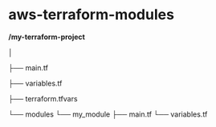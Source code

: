 # aws-terraform-modules

**/my-terraform-project**

│

├── main.tf

├── variables.tf

├── terraform.tfvars

└── modules
    └── my_module
        ├── main.tf
        └── variables.tf
